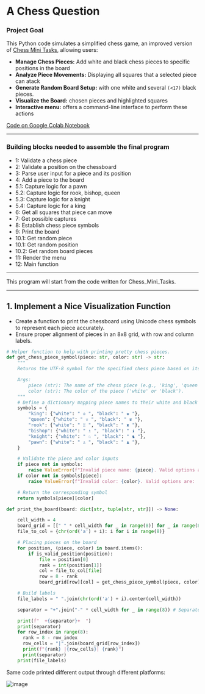 # A Chess Question

### Project Goal

This Python code simulates a simplified chess game, an improved version of [Chess Mini Tasks](https://github.com/monikase/Data-Analytics-Projects/blob/main/_11-Chess%20Assignment/Chess_Mini_Tasks.md), allowing users:

* **Manage Chess Pieces:** Add white and black chess pieces to specific positions in the board
* **Analyze Piece Movements:** Displaying all squares that a selected piece can atack
* **Generate Random Board Setup:** with one white and several `(<17)` black pieces.
* **Visualize the Board:** chosen pieces and highlighted squares
* **Interactive menu:** offers a command-line interface to perform these actions

[Code on Google Colab Notebook](https://colab.research.google.com/drive/1Bs71zqz8-9XDec0BTxFJntxJeJHsZ4sA?usp=sharing)

---

### Building blocks needed to assemble the final program

- 1: Validate a chess piece
- 2: Validate a position on the chessboard
- 3: Parse user input for a piece and its position
- 4: Add a piece to the board
- 5.1: Capture logic for a pawn
- 5.2: Capture logic for rook, bishop, queen
- 5.3: Capture logic for a knight
- 5.4: Capture logic for a king
- 6: Get all squares that piece can move
- 7: Get possible captures
- 8: Establish chess piece symbols
- 9: Print the board
- 10.1: Get random piece
- 10.1: Get random position
- 10.2: Get random board pieces
- 11: Render the menu
- 12: Main function

---

This program will start from the code written for Chess_Mini_Tasks.

---

## 1. Implement a Nice Visualization Function
  - Create a function to print the chessboard using Unicode chess symbols to represent each piece accurately.
  - Ensure proper alignment of pieces in an 8x8 grid, with row and column labels.

```python
# Helper function to help with printing pretty chess pieces.
def get_chess_piece_symbol(piece: str, color: str) -> str:
    """
    Returns the UTF-8 symbol for the specified chess piece based on its name and color.

    Args:
        piece (str): The name of the chess piece (e.g., 'king', 'queen', 'rook', 'bishop', 'knight', 'pawn').
        color (str): The color of the piece ('white' or 'black').
    """
    # Define a dictionary mapping piece names to their white and black UTF-8 symbols
    symbols = {
        "king": {"white": " ♔ ", "black": " ♚ "},
        "queen": {"white": " ♕ ", "black": " ♛ "},
        "rook": {"white": " ♖ ", "black": " ♜ "},
        "bishop": {"white": " ♗ ", "black": " ♝ "},
        "knight": {"white": " ♘ ", "black": " ♞ "},
        "pawn": {"white": " ♙ ", "black": " ♟ "},
    }

    # Validate the piece and color inputs
    if piece not in symbols:
        raise ValueError(f"Invalid piece name: {piece}. Valid options are: {', '.join(symbols.keys())}.")
    if color not in symbols[piece]:
        raise ValueError(f"Invalid color: {color}. Valid options are: 'white' or 'black'.")

    # Return the corresponding symbol
    return symbols[piece][color]

def print_the_board(board: dict[str, tuple[str, str]]) -> None:

    cell_width = 4
    board_grid = [[" " * cell_width for _ in range(8)] for _ in range(8)]
    file_to_col = {chr(ord('a') + i): i for i in range(8)}

    # Placing pieces on the board
    for position, (piece, color) in board.items():
        if is_valid_position(position):
            file = position[0]
            rank = int(position[1])
            col = file_to_col[file]
            row = 8 - rank
            board_grid[row][col] = get_chess_piece_symbol(piece, color).center(cell_width)

    # Build labels 
    file_labels = " ".join(chr(ord('a') + i).center(cell_width))

    separator = "+".join("-" * cell_width for _ in range(8)) # Separators line

    print(f"  +{separator}+  ")
    print(separator)
    for row_index in range(8):
      rank = 8 - row_index
      row_cells = "|".join(board_grid[row_index])
      print(f"{rank} |{row_cells}| {rank}")
      print(separator)
    print(file_labels)
```

Same code printed different output through different platforms:

![image](https://github.com/user-attachments/assets/182bf905-441d-4d3c-9b94-f4c7e2e8e894)









